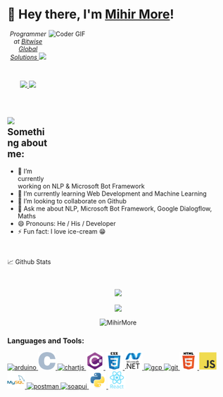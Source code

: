 <h1> 👋 Hey there, I'm <a href="https://github.com/MihirMore">Mihir More</a>! </h1>
<img align='right' src="https://media.giphy.com/media/SWoSkN6DxTszqIKEqv/giphy.gif" alt="Coder GIF" width="410" height="340">

<p align="center">
  <em>Programmer at <a href="https://www.bitwiseglobal.com/in/">Bitwise Global Solutions </a><img src="https://media.giphy.com/media/WUlplcMpOCEmTGBtBW/giphy.gif" width="30"> </em>
</p>
<br>
<p align="center">
  <a href="https://github.com/MihirMore">
    <img src="https://img.shields.io/github/followers/MihirMore?color=000000&label=GitHub&logo=github&logoColor=ffffff&style=for-the-badge">
  </a>
  <a href="https://www.linkedin.com/in/mihir-more-68856b15b/">
    <img src="https://img.shields.io/badge/Linkedin-268-blue?style=for-the-badge&logo=Linkedin">
  </a>
 <a></a>
  </p>
  <br>
  
  ## <img src="https://media.giphy.com/media/VgCDAzcKvsR6OM0uWg/giphy.gif" width="50"> Something about me:

- 🔭 I’m currently working on NLP & Microsoft Bot Framework
- 🌱 I’m currently learning Web Development and Machine Learning 
- 👯 I’m looking to collaborate on Github
- 💬 Ask me about NLP, Microsoft Bot Framework, Google Dialogflow, Maths
- 😄 Pronouns: He / His / Developer
- ⚡ Fun fact: I love ice-cream 😁
  
<br>

 &#x1f4c8; Github Stats  
<br>
<br>
<p align="center">
<a href="https://github.com/MihirMore/github-readme-stats">
  <img src="https://github-readme-stats.vercel.app/api?username=MihirMore&show_icons=true&theme=tokyonight" />
</a>
</p>

<p align="center">
<a href="https://github.com/MihirMore/convoychat">
  <img align="center" src="https://github-readme-stats.vercel.app/api/top-langs/?username=MihirMore&theme=tokyonight&hide=blade&card_width=445&layout=compact" />
</a>
  </p>
  
<p align = "center"><img align="center" src="https://github-readme-streak-stats.herokuapp.com/?user=MihirMore&theme=tokyonight" alt="MihirMore" /></p>  


<h3 align="left">Languages and Tools:</h3>
<p align="left"> 
  <a href="https://www.arduino.cc/" target="_blank"> <img src="https://cdn.worldvectorlogo.com/logos/arduino-1.svg" alt="arduino" width="40" height="40"/> 
</a> 
  </a> <a href="https://www.cprogramming.com/" target="_blank"> <img src="https://raw.githubusercontent.com/devicons/devicon/master/icons/c/c-original.svg" alt="c" width="40" 
height="40"/>   </a>
  </a> <a href="https://www.chartjs.org" target="_blank"> <img src="https://www.chartjs.org/media/logo-title.svg" alt="chartjs" width="40" height="40"/>   </a> 
  <a href="https://www.w3schools.com/cs/" target="_blank"> <img src="https://raw.githubusercontent.com/devicons/devicon/master/icons/csharp/csharp-original.svg" alt="csharp" 
  width="40" height="40"/>  </a> 
  <a href="https://www.w3schools.com/css/" target="_blank"> <img src="https://raw.githubusercontent.com/devicons/devicon/master/icons/css3/css3-original-wordmark.svg" alt="css3" 
width="40" height="40"/>  </a>
  <a href="https://dotnet.microsoft.com/" target="_blank"> <img src="https://raw.githubusercontent.com/devicons/devicon/master/icons/dot-net/dot-net-original-wordmark.svg" 
alt="dotnet" width="40" height="40"/>  </a>
  <a href="https://cloud.google.com" target="_blank"> <img src="https://www.vectorlogo.zone/logos/google_cloud/google_cloud-icon.svg" alt="gcp" width="40" height="40"/>  </a> 
  <a href="https://git-scm.com/" target="_blank"> <img src="https://www.vectorlogo.zone/logos/git-scm/git-scm-icon.svg" alt="git" width="40" height="40"/>  </a>
  <a href="https://www.w3.org/html/" target="_blank"> <img src="https://raw.githubusercontent.com/devicons/devicon/master/icons/html5/html5-original-wordmark.svg" alt="html5" 
  width="40" height="40"/>  </a> 
      <a href="https://developer.mozilla.org/en-US/docs/Web/JavaScript" target="_blank"> <img 
src="https://raw.githubusercontent.com/devicons/devicon/master/icons/javascript/javascript-original.svg" alt="javascript" width="40" height="40"/>  </a> 
     <a href="https://www.mysql.com/" target="_blank"> <img src="https://raw.githubusercontent.com/devicons/devicon/master/icons/mysql/mysql-original-wordmark.svg" alt="mysql" 
width="40" height="40"/>  </a> 
    <!--<a href="https://nodejs.org" target="_blank"> <img src="https://raw.githubusercontent.com/devicons/devicon/master/icons/nodejs/nodejs-original-wordmark.svg" alt="nodejs" 
width="40" height="40"/> </a> -->
    <!--<a href="https://www.oracle.com/" target="_blank"> <img src="https://raw.githubusercontent.com/devicons/devicon/master/icons/oracle/oracle-original.svg" alt="oracle" 
width="40" height="40"/> </a>-->
    <a href="https://postman.com" target="_blank"> <img src="https://www.vectorlogo.zone/logos/getpostman/getpostman-icon.svg" alt="postman" width="40" height="40"/>  </a>
    <a href="https://www.soapui.org" target="_blank"><img src="https://pbs.twimg.com/profile_images/1074669573503365121/-AvocOY1_400x400.jpg" alt="soapui" width="40" height="40" />  </a>
    <a href="https://www.python.org" target="_blank"> <img src="https://raw.githubusercontent.com/devicons/devicon/master/icons/python/python-original.svg" 
alt="python" width="40" height="40"/> </a> 
  <a href="https://reactjs.org/" target="_blank"> <img src="https://raw.githubusercontent.com/devicons/devicon/master/icons/react/react-original-wordmark.svg" alt="react" 
width="40" height="40"/> </a> 
  
 <!--[![Mihir's github activity graph](https://activity-graph.herokuapp.com/graph?username=MihirMore&theme=xcode)](https://git.io/mihirmore) -->
  
    
    
